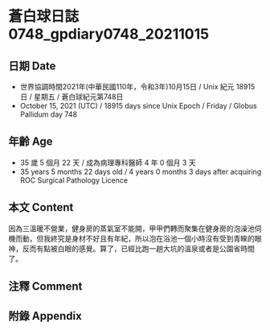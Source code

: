 [_metadata_:encoding]: - "utf-8"
[_metadata_:language]: - "zh-Hant-TW"
[_metadata_:fileformat]: - "markdown"
[_metadata_:MIME_type]: - "text/plain"
[_metadata_:markdown_version]: - "commonmark version 0.30"
[_metadata_:markdown_spec]: - "https://spec.commonmark.org/0.30/"

# 蒼白球日誌0748_gpdiary0748_20211015 #

## 日期 Date ##

* 世界協調時間2021年(中華民國110年，令和3年)10月15日 / Unix 紀元 18915 日 / 星期五 / 蒼白球紀元第748日
* October 15, 2021 (UTC) / 18915 days since Unix Epoch / Friday / Globus Pallidum day 748

## 年齡 Age ##

* 35 歲 5 個月 22 天 / 成為病理專科醫師 4 年 0 個月 3 天
* 35 years 5 months 22 days old / 4 years 0 months 3 days after acquiring ROC Surgical Pathology Licence

## 本文 Content ##

因為三溫暖不營業，健身房的蒸氣室不能開，甲甲們轉而聚集在健身房的泡澡池伺機而動，但我終究是身材不好且有年紀，所以泡在浴池一個小時沒有受到青睞的眼神，反而有點被白眼的感覺。算了，已經比跑一趟大坑的溫泉或者是公園省時間了。

## 注釋 Comment ##

## 附錄 Appendix ##

